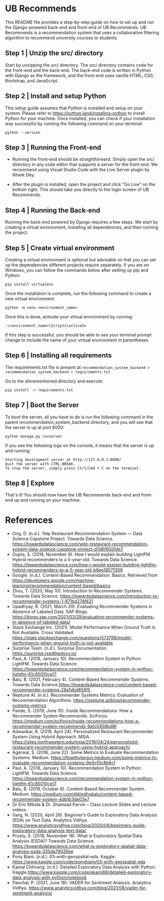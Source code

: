 # UB Recommends
This README file provides a step-by-step guide on how to set up and run the Django-powered back-end and front-end of UB Recommends. UB Recommends is a recommendation system that uses a collaborative filtering algorithm to recommend university courses to students.

## Step 1 | Unzip the src/ directory
Start by unzipping the src/ directory. The src/ directory contains code for the front-end and the back-end. The back-end code is written in Python with Django as the framework, and the front-end uses vanilla HTML, CSS, Bootstrap, and JavaScript.

## Step 2 | Install and setup Python
This setup guide assumes that Python is installed and setup on your system. Please refer to https://python.land/installing-python to install Python for your machine. 
Once installed, you can check if your installation was successful by running the following command on your terminal:

```
python --version
```

## Step 3 | Running the Front-end
- Running the front-end should be straightforward. Simply open the src/ directory in any code editor that supports a server for the front-end. We recommend using Visual Studio Code with the Live Server plugin by Ritwik Dey.

- After the plugin is installed, open the project and click "Go Live" on the bottom right. This should take you directly to the login screen of UB Recommends.

## Step 4 | Running the Back-end
Running the back-end powered by Django requires a few steps. We start by creating a virtual environment, installing all dependencies, and then running the project.

## Step 5 | Create virtual environment
Creating a virtual environment is optional but advisable so that you can set up the dependencies different projects require separately. If you are on Windows, you can follow the commands below after setting up pip and Python:

```
pip install virtualenv
```
Once the installation is complete, run the following command to create a new virtual environment:

```
python -m venv <environment_name>
```
Once this is done, activate your virtual environment by running:

```
.\<environment_name>\Scripts\activate
```
If this step is successful, you should be able to see your terminal prompt change to include the name of your virtual environment in parentheses.



## Step 6 | Installing all requirements
The requirements.txt file is present at 
```recommendation_system_backend > recommendation_system_backend > requirements.txt```

Go to the aforementioned directory and execute:

```
pip install -r requirements.txt
```

## Step 7 | Boot the Server
To boot the server, all you have to do is run the following command in the parent recommendation_system_backend directory, and you will see that the server is up at port 8000:

```
python manage.py runserver
```
If you see the following logs on the console, it means that the server is up and running:

```
Starting development server at http://127.0.0.1:8000/
Quit the server with CTRL-BREAK.
To stop the server, simply press Ctrl/Cmd + C on the terminal.
```

## Step 8 | Explore
That's it! You should now have the UB Recommends back-end and front-end up and running on your machine.


# References
-  Ong, D. (n.d.). Yelp Restaurant Recommendation System — Data Science Capstone Project. Towards Data Science. https://towardsdatascience.com/yelp-restaurant-recommendation-system-data-science-capstone-project-d7d6f60d1de7
-  Gupta, S. (2018, November 8). How I would explain building LightFM Hybrid recommenders to a 5-year-old. Towards Data Science. https://towardsdatascience.com/how-i-would-explain-building-lightfm-hybrid-recommenders-to-a-5-year-old-b6ee18571309
-  Google. (n.d.). Content-Based Recommendation: Basics. Retrieved from https://developers.google.com/machine-learning/recommendation/content-based/basics
-  Zhou, T. (2020, May 10). Introduction to Recommender Systems. Towards Data Science. https://towardsdatascience.com/introduction-to-recommender-systems-1-971bd274f421
-  Upadhyay, R. (2021, March 29). Evaluating Recommender Systems in Absence of Labeled Data. SAP Blogs. https://blogs.sap.com/2021/03/29/evaluating-recommender-systems-in-absence-of-labeled-data/
-  Stack Exchange Inc. (2021). Model Performance When Ground Truth Is Not Available. Cross Validated. https://stats.stackexchange.com/questions/573798/model-performance-when-ground-truth-is-not-available
-  Surprise Team. (n.d.). Surprise Documentation. https://surprise.readthedocs.io/
-  Paul, A. (2018, January 10). Recommendation System in Python: LightFM. Towards Data Science. https://towardsdatascience.com/recommendation-system-in-python-lightfm-61c85010ce17
-  Balu, B. (2021, February 4). Content-Based Recommender Systems. Towards Data Science.https://towardsdatascience.com/content-based-recommender-systems-28a1dbd858f5
-  Neptune AI. (n.d.). Recommender Systems Metrics: Evaluation of Recommendation Algorithms. https://neptune.ai/blog/recommender-systems-metrics
-  Pande, S. (2019, June 10). Inside Recommendations: How a Recommender System Recommends. SciForce. https://medium.com/sciforce/inside-recommendations-how-a-recommender-system-recommends-9afc0458bd8f
-  Adwankar, R. (2019, April 24). Personalized Restaurant Recommender System Using Hybrid Approach. MSiA. https://sites.northwestern.edu/msia/2019/04/24/personalized-restaurant-recommender-system-using-hybrid-approach/
-  Agarwal, S. (2018, June 22). Some Metrics to Evaluate Recommendation Systems. Medium. https://flowthytensor.medium.com/some-metrics-to-evaluate-recommendation-systems-9e0cf0c8b6cf
-  Paul, A. (2018, January 10). Recommendation System in Python: LightFM. Towards Data Science. https://towardsdatascience.com/recommendation-system-in-python-lightfm-61c85010ce17
-  Balu, B. (2019, October 8). Content-Based Recommender System. Medium. https://medium.com/@bindhubalu/content-based-recommender-system-4db1b3de03e7
-  Dr Eric Mikida & Dr. Shamsad Parvin – Class Lecture Slides and Lecture videos.
-  Garg, N. (2020, April 28). Beginner’s Guide to Exploratory Data Analysis (EDA) on Text Data. Analytics Vidhya. https://www.analyticsvidhya.com/blog/2020/04/beginners-guide-exploratory-data-analysis-text-data/
-  Prusty, S. (2018, November 18). What is Exploratory Spatial Data Analysis (ESDA)? Towards Data Science. https://towardsdatascience.com/what-is-exploratory-spatial-data-analysis-esda-335da79026ee
-  Pony Biam. (n.d.). 03-enth-geospatial-eda. Kaggle. https://www.kaggle.com/code/ponybiam/03-enth-geospatial-eda
-  Kamal Chhirang. (n.d.). Detailed Exploratory Data Analysis with Python. Kaggle.https://www.kaggle.com/code/ekami66/detailed-exploratory-data-analysis-with-python/notebook
-  Panchal, P. (2021, June 16). VADER for Sentiment Analysis. Analytics Vidhya. https://www.analyticsvidhya.com/blog/2021/06/vader-for-sentiment-analysis/


